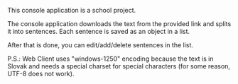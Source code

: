 This console application is a school project.

The console application downloads the text from the provided link and splits it into sentences.
Each sentence is saved as an object in a list.

After that is done, you can edit/add/delete sentences in the list.

P.S.: Web Client uses "windows-1250" encoding because the text is in Slovak and needs a special charset for special characters (for some reason, UTF-8 does not work).
